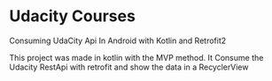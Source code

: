 # Udacity Courses
Consuming UdaCity Api In Android with Kotlin and Retrofit2

This project was made in kotlin with the MVP method.
It Consume the Udacity RestApi with retrofit and show the data in a RecyclerView
